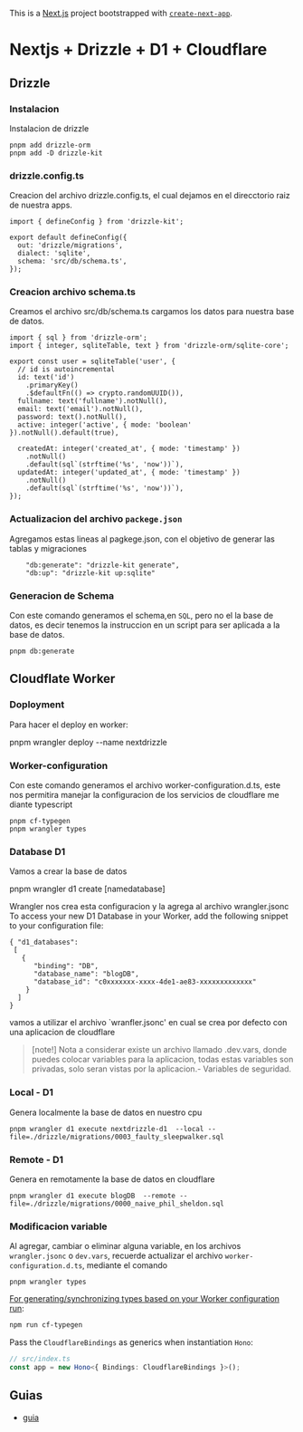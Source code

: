 This is a [Next.js](https://nextjs.org) project bootstrapped with [`create-next-app`](https://nextjs.org/docs/app/api-reference/cli/create-next-app).

# Nextjs + Drizzle + D1 + Cloudflare

## Drizzle

### Instalacion

Instalacion de drizzle

```
pnpm add drizzle-orm
pnpm add -D drizzle-kit
```

### drizzle.config.ts

Creacion del archivo drizzle.config.ts, el cual dejamos en el direcctorio raiz de nuestra apps.

```
import { defineConfig } from 'drizzle-kit';

export default defineConfig({
  out: 'drizzle/migrations',
  dialect: 'sqlite',
  schema: 'src/db/schema.ts',
});
```

### Creacion archivo schema.ts

Creamos el archivo src/db/schema.ts cargamos los datos para nuestra base de datos.

```
import { sql } from 'drizzle-orm';
import { integer, sqliteTable, text } from 'drizzle-orm/sqlite-core';

export const user = sqliteTable('user', {
  // id is autoincremental
  id: text('id')
    .primaryKey()
    .$defaultFn(() => crypto.randomUUID()),
  fullname: text('fullname').notNull(),
  email: text('email').notNull(),
  password: text().notNull(),
  active: integer('active', { mode: 'boolean' }).notNull().default(true),

  createdAt: integer('created_at', { mode: 'timestamp' })
    .notNull()
    .default(sql`(strftime('%s', 'now'))`),
  updatedAt: integer('updated_at', { mode: 'timestamp' })
    .notNull()
    .default(sql`(strftime('%s', 'now'))`),
});
```

### Actualizacion del archivo `packege.json`

Agregamos estas lineas al pagkege.json, con el objetivo de generar las tablas y migraciones

```
    "db:generate": "drizzle-kit generate",
    "db:up": "drizzle-kit up:sqlite"
```

### Generacion de Schema

Con este comando generamos el schema,en `SQL`, pero no el la base de datos, es decir tenemos la instruccion en un script para ser aplicada a la base de datos.

```
pnpm db:generate
```

## Cloudflate Worker

### Doployment

Para hacer el deploy en worker:

pnpm wrangler deploy --name nextdrizzle

### Worker-configuration

Con este comando generamos el archivo worker-configuration.d.ts, este nos permitira manejar la configuracion de los servicios de cloudflare me diante typescript

```
pnpm cf-typegen
pnpm wrangler types
```

### Database D1

Vamos a crear la base de datos

pnpm wrangler d1 create [namedatabase]

Wrangler nos crea esta configuracion y la agrega al archivo wrangler.jsonc To access your new D1 Database in your Worker, add the following snippet to your configuration file:

```
{ "d1_databases":
 [
   {
      "binding": "DB",
      "database_name": "blogDB",
      "database_id": "c0xxxxxxx-xxxx-4de1-ae83-xxxxxxxxxxxxx"
    }
  ]
}
```

vamos a utilizar el archivo `wranfler.jsonc' en cual se crea por defecto con una aplicacion de cloudflare

> [note!] Nota a considerar existe un archivo llamado .dev.vars, donde puedes colocar variables para la aplicacion, todas estas variables son privadas, solo seran vistas por la aplicacion.- Variables de seguridad.

### Local - D1

Genera localmente la base de datos en nuestro cpu

```
pnpm wrangler d1 execute nextdrizzle-d1  --local --file=./drizzle/migrations/0003_faulty_sleepwalker.sql
```

### Remote - D1

Genera en remotamente la base de datos en cloudflare

```
pnpm wrangler d1 execute blogDB  --remote --file=./drizzle/migrations/0000_naive_phil_sheldon.sql
```

### Modificacion variable

Al agregar, cambiar o eliminar alguna variable, en los archivos `wrangler.jsonc` o `dev.vars`, recuerde actualizar el archivo `worker-configuration.d.ts`, mediante el comando

```
pnpm wrangler types
```

[For generating/synchronizing types based on your Worker configuration run](https://developers.cloudflare.com/workers/wrangler/commands/#types):

```txt
npm run cf-typegen
```

Pass the `CloudflareBindings` as generics when instantiation `Hono`:

```ts
// src/index.ts
const app = new Hono<{ Bindings: CloudflareBindings }>();
```

## Guias

- [guia](https://app.studyraid.com/en/read/11303/352724/authentication-middleware-setup)
